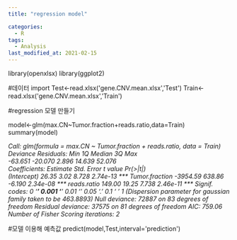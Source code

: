 ```yaml
---
title: "regression model"

categories:
  - R
tags:
  - Analysis
last_modified_at: 2021-02-15
---
```

library(openxlsx)
library(ggplot2)

#데이터 import
Test<-read.xlsx('gene.CNV.mean.xlsx','Test')
Train<-read.xlsx('gene.CNV.mean.xlsx','Train')


#regression 모델 만들기

model<-glm(max.CN~Tumor.fraction+reads.ratio,data=Train)
summary(model)

_Call:
glm(formula = max.CN ~ Tumor.fraction + reads.ratio, data = Train)
Deviance Residuals: 
    Min       1Q   Median       3Q      Max  
-63.651  -20.070    2.896   14.639   52.076  
Coefficients:
               Estimate Std. Error t value Pr(>|t|)    
(Intercept)       26.35       3.02   8.728 2.74e-13 ***
Tumor.fraction -3954.59     638.86  -6.190 2.34e-08 ***
reads.ratio      149.00      19.25   7.738 2.46e-11 ***
Signif. codes:  0 ‘***’ 0.001 ‘**’ 0.01 ‘*’ 0.05 ‘.’ 0.1 ‘ ’ 1
(Dispersion parameter for gaussian family taken to be 463.8893)
    Null deviance: 72887  on 83  degrees of freedom
Residual deviance: 37575  on 81  degrees of freedom
AIC: 759.06
Number of Fisher Scoring iterations: 2_



#모델 이용해 예측값
predict(model,Test,interval='prediction')



